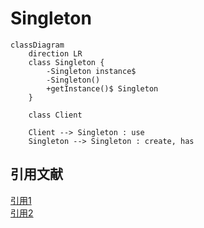 # Singleton

```mermaid
classDiagram
    direction LR
    class Singleton {
        -Singleton instance$
        -Singleton()
        +getInstance()$ Singleton
    }

    class Client

    Client --> Singleton : use
    Singleton --> Singleton : create, has
```

## 引用文献

[引用1](https://github.com/engineer-taro/mermaid_design_pattern)  
[引用2](https://refactoring.guru/design-patterns)  
